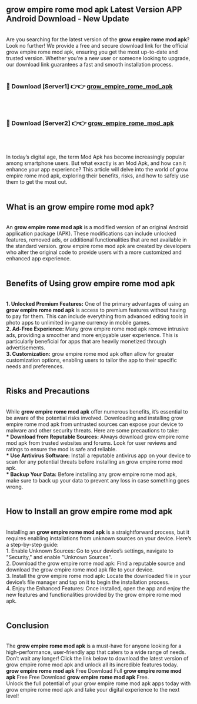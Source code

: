 ## grow empire rome mod apk Latest Version APP Android Download - New Update
<br>
Are you searching for the latest version of the <strong>grow empire rome mod apk</strong>? Look no further! We provide a free and secure download link for the official grow empire rome mod apk, ensuring you get the most up-to-date and trusted version. Whether you're a new user or someone looking to upgrade, our download link guarantees a fast and smooth installation process.
<br>
<br>
<h3>🔴 Download [Server1] 👉👉 <a href="https://modyolo.store/grow+empire+rome+mod+apk">grow_empire_rome_mod_apk</a></h3><br>
<br>
<h3>🔴 Download [Server2] 👉👉 <a href="https://modyolo.store/grow+empire+rome+mod+apk">grow_empire_rome_mod_apk</a></h3><br>
<br>
<br>
In today’s digital age, the term Mod Apk has become increasingly popular among smartphone users. But what exactly is an Mod Apk, and how can it enhance your app experience? This article will delve into the world of grow empire rome mod apk, exploring their benefits, risks, and how to safely use them to get the most out.
<br>
<br>
<h2>What is an grow empire rome mod apk?</h2>
<br>
An <strong>grow empire rome mod apk</strong> is a modified version of an original Android application package (APK). These modifications can include unlocked features, removed ads, or additional functionalities that are not available in the standard version. grow empire rome mod apk are created by developers who alter the original code to provide users with a more customized and enhanced app experience.
<br>
<br>
<h2>Benefits of Using grow empire rome mod apk</h2>
<br>
<strong> 1. Unlocked Premium Features:</strong> One of the primary advantages of using an <strong>grow empire rome mod apk</strong> is access to premium features without having to pay for them. This can include everything from advanced editing tools in photo apps to unlimited in-game currency in mobile games.
<br>
<strong> 2. Ad-Free Experience:</strong> Many grow empire rome mod apk remove intrusive ads, providing a smoother and more enjoyable user experience. This is particularly beneficial for apps that are heavily monetized through advertisements.
<br>
<strong> 3. Customization:</strong> grow empire rome mod apk often allow for greater customization options, enabling users to tailor the app to their specific needs and preferences.
<br>
<br>
<h2>Risks and Precautions</h2>
<br>
While <strong>grow empire rome mod apk</strong> offer numerous benefits, it’s essential to be aware of the potential risks involved. Downloading and installing grow empire rome mod apk from untrusted sources can expose your device to malware and other security threats. Here are some precautions to take:
<br>
<strong> * Download from Reputable Sources:</strong> Always download grow empire rome mod apk from trusted websites and forums. Look for user reviews and ratings to ensure the mod is safe and reliable.
<br>
<strong> * Use Antivirus Software:</strong> Install a reputable antivirus app on your device to scan for any potential threats before installing an grow empire rome mod apk.
<br>
<strong> * Backup Your Data:</strong> Before installing any grow empire rome mod apk, make sure to back up your data to prevent any loss in case something goes wrong.
<br>
<br>
<h2>How to Install an grow empire rome mod apk</h2>
<br>
Installing an <strong>grow empire rome mod apk</strong> is a straightforward process, but it requires enabling installations from unknown sources on your device. Here’s a step-by-step guide:
<br>
 1. Enable Unknown Sources: Go to your device’s settings, navigate to "Security," and enable "Unknown Sources".
<br>
 2. Download the grow empire rome mod apk: Find a reputable source and download the grow empire rome mod apk file to your device.
<br>
 3. Install the grow empire rome mod apk: Locate the downloaded file in your device’s file manager and tap on it to begin the installation process.
<br>
 4. Enjoy the Enhanced Features: Once installed, open the app and enjoy the new features and functionalities provided by the grow empire rome mod apk.
<br>
<br>
<h2><strong>Conclusion</strong></h2>
<br>
The <strong>grow empire rome mod apk</strong> is a must-have for anyone looking for a high-performance, user-friendly app that caters to a wide range of needs. Don’t wait any longer! Click the link below to download the latest version of grow empire rome mod apk and unlock all its incredible features today.
<br>
<strong>grow empire rome mod apk</strong> Free Download Full <strong>grow empire rome mod apk</strong> Free Free Download <strong>grow empire rome mod apk</strong> Free.
<br>
Unlock the full potential of your grow empire rome mod apk apps today with grow empire rome mod apk and take your digital experience to the next level!